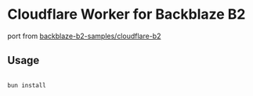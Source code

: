 # Cloudflare Worker for Backblaze B2

port from [backblaze-b2-samples/cloudflare-b2](https://github.com/backblaze-b2-samples/cloudflare-b2)


## Usage

```bash

bun install


```
